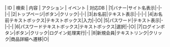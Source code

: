 | ID | 検索 | 内容 | アクション | イベント | 対応DB |
|1|バナー|サイト名表示|-|-|-|
|2|トップページ|ボタン|クリック|-|-|
|3|お名前|テキスト表示|-|-|-|
|4|お名前テキストボックス|テキストボックス|入力|-|○|
|5|パスワード|テキスト表示|-|-|-|
|6|パスワードテキストボックス|テキストボックス|選択|-|○|
|7|ログインボタン|ボタン|クリック|ログイン処理実行|-|
|8|新規会員|テキストリンク|クリック|商品詳細へ遷移|○|



